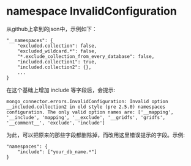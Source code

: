# namespace InvalidConfiguration

从github上拿到的json中，示例如下：

    "__namespaces": {
        "excluded.collection": false,
        "excluded_wildcard.*": false,
        "*.exclude_collection_from_every_database": false,
        "included.collection1": true,
        "included.collection2": {},
        ...
    }

在这个基础上增加 include 等字段后，会提示:

    mongo_connector.errors.InvalidConfiguration: Invalid option __included.collection2 in old style (pre 2.5.0) namespaces configuration. The only valid option names are: ['__mapping', '__include', 'mapping', '__exclude', '__gridfs', 'gridfs', '__comment__', 'exclude', 'include']

为此，可以把原来的那些字段都删除掉，而改用这里错误提示的字段。示例:

    "namespaces": {
        "include": ["your_db_name.*"]
    }
